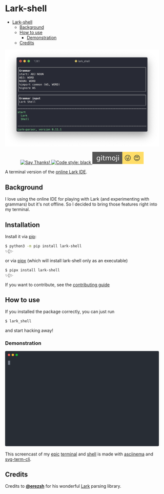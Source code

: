 # Lark-shell
<!-- TOC depthFrom:1 depthTo:6 withLinks:1 updateOnSave:1 orderedList:0 -->

- [Lark-shell](#lark-shell)
	- [Background](#background)
	- [How to use](#how-to-use)
		- [Demonstration](#demonstration)
	- [Credits](#credits)

<!-- /TOC -->

![Vanity Image](https://raw.githubusercontent.com/ThatXliner/lark_shell/master/assets/feature.png)

<p align="center">
    <a href="https://saythanks.io/to/bryan.hu.2020@gmail.com">
        <img src="https://img.shields.io/badge/Say%20Thanks-!-1EAEDB.svg" alt="Say Thanks!">
    </a>
    <a href="https://github.com/psf/black">
        <img src="https://img.shields.io/badge/code%20style-black-000000.svg" alt="Code style: black">
    </a>
    <a href="https://gitmoji.carloscuesta.me">
        <img src="https://raw.githubusercontent.com/ThatXliner/gitmoji/master/public/static/gitmoji_badge.svg" alt="Gitmoji">
    </a>
</p>

A terminal version of the [online Lark IDE][1].

## Background

I love using the online IDE for playing with Lark (and experimenting with grammars) but <!--it's really minimal
and -->it's not offline. So I decided to bring those features right into my terminal.

## Installation

Install it via [pip][4]:

```bash
$ python3 -m pip install lark-shell
✨🍰✨
```
or via [pipx][5] (which will install lark-shell only as an executable)

```bash
$ pipx install lark-shell
✨🍰✨
```

If you want to contribute, see the [contributing guide](https://github.com/ThatXliner/lark_shell/blob/master/CONTRIBUTING.md)

## How to use

If you installed the package correctly, you can just run

```bash
$ lark_shell
```

and start hacking away!

### Demonstration

![A demo of using lark-shell](https://raw.githubusercontent.com/ThatXliner/lark_shell/master/assets/demo.svg)

This screencast of my [epic][8] [terminal][7] and [shell][6] is made with [asciinema][4] and [svg-term-cli][5].

## Credits

Credits to [**@erezsh**][2] for his wonderful [Lark][3] parsing library.


[1]: https://lark-parser.github.io/lark/ide/app.html
[2]: https://github.com/erezsh
[3]: https://github.com/lark-parser/lark
[4]: https://github.com/asciinema/asciinema
[5]: https://github.com/marionebl/svg-term-cli
[6]: https://github.com/ohmyzsh/ohmyzsh/
[7]: https://iterm2.com/
[8]: https://www.dictionary.com/browse/epic "troll"
